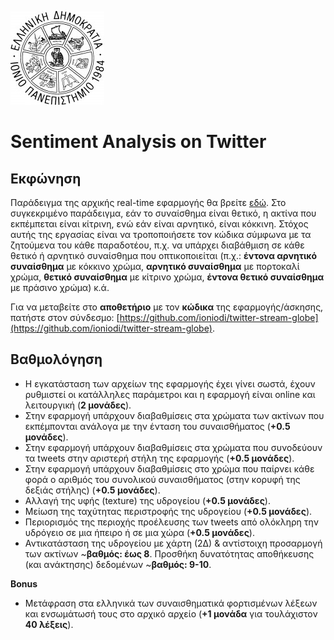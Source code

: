 ![Ιόνιο Πανεπιστήμιο](screenshots/logo-ionio-black-150x150.jpg)

# Sentiment Analysis on Twitter

## Εκφώνηση
Παράδειγμα της αρχικής real-time εφαρμογής θα βρείτε [εδώ](http://twitter-stream-globe.herokuapp.com/). Στο συγκεκριμένο παράδειγμα, εάν το συναίσθημα είναι θετικό, η ακτίνα που εκπέμπεται είναι κίτρινη, ενώ εάν είναι αρνητικό, είναι κόκκινη. Στόχος αυτής της εργασίας είναι να τροποποιήσετε τον κώδικα σύμφωνα με τα ζητούμενα του κάθε παραδοτέου, π.χ. να υπάρχει διαβάθμιση σε κάθε θετικό ή αρνητικό συναίσθημα που οπτικοποιείται (π.χ.: **έντονα αρνητικό συναίσθημα** με κόκκινο χρώμα, **αρνητικό συναίσθημα** με πορτοκαλί χρώμα, **θετικό συναίσθημα** με κίτρινο χρώμα, **έντονα θετικό συναίσθημα** με πράσινο χρώμα) κ.ά.

Για να μεταβείτε στο **αποθετήριο** με τον **κώδικα** της εφαρμογής/άσκησης, πατήστε στον σύνδεσμο: [https://github.com/ioniodi/twitter-stream-globe](https://github.com/ioniodi/twitter-stream-globe). 


## Βαθμολόγηση
* Η εγκατάσταση των αρχείων της εφαρμογής έχει γίνει σωστά, έχουν ρυθμιστεί οι κατάλληλες παράμετροι και η εφαρμογή  είναι online και λειτουργική (**2 μονάδες**).
* Στην εφαρμογή υπάρχουν διαβαθμίσεις στα χρώματα των ακτίνων που εκπέμπονται ανάλογα με την ένταση του συναισθήματος (**+0.5 μονάδες**).
* Στην εφαρμογή υπάρχουν διαβαθμίσεις στα χρώματα που συνοδεύουν τα tweets στην αριστερή στήλη της εφαρμογής (**+0.5 μονάδες**).
* Στην εφαρμογή υπάρχουν διαβαθμίσεις στο χρώμα που παίρνει κάθε φορά ο αριθμός του συνολικού συναισθήματος (στην κορυφή της δεξιάς στήλης) (**+0.5 μονάδες**).
* Αλλαγή της υφής (texture) της υδρογείου (**+0.5 μονάδες**).
* Μείωση της ταχύτητας περιστροφής της υδρογείου (**+0.5 μονάδες**).
* Περιορισμός της περιοχής προέλευσης των tweets από ολόκληρη την υδρόγειο σε μια ήπειρο ή σε μια χώρα (**+0.5 μονάδες**).
* Αντικατάσταση της υδρογείου με χάρτη (2Δ) & αντίστοιχη προσαρμογή των ακτίνων ~**βαθμός: έως 8**. Προσθήκη δυνατότητας αποθήκευσης (και ανάκτησης) δεδομένων ~**βαθμός: 9-10**.

**Bonus**
* Μετάφραση στα ελληνικά των συναισθηματικά φορτισμένων λέξεων και ενσωμάτωσή τους στο αρχικό αρχείο (**+1 μονάδα** για τουλάχιστον **40 λέξεις**).


